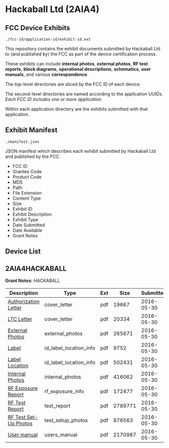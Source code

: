 # Hackaball Ltd (2AIA4)
## FCC Device Exhibits

```
./fcc-id/application-id/exhibit-id.ext
```

This repository contains the exhibit documents submitted by Hackaball Ltd to (and published by) the FCC as part of the device certification process.

These exhibits can include **internal photos**, **external photos**, **RF test reports**, **block diagrams**, **operational descriptions**, **schematics**, **user manuals**, and various **correspondence**.

The top-level directories are sliced by the FCC ID of each device.

The second-level directories are named according to the application UUIDs. *Each FCC ID includes one or more application.*

Within each application directory are the exhibits submitted with that application. 

## Exhibit Manifest

```
./manifest.json
```

JSON manifest which describes each exhibit submitted by Hackaball Ltd and published by the FCC.

- FCC ID
- Grantee Code
- Product Code
- MD5
- Path
- File Extension
- Content Type
- Size
- Exhibit ID
- Exhibit Description
- Exhibit Type
- Date Submitted
- Date Available
- Grant Notes

## Device List
## 2AIA4HACKABALL
**Grant Notes:** HACKABALL

| Description | Type | Ext | Size | Submitted | Available |
| ----------- | ---- | --- | ---- | --------- | --------- |
| [Authorization Letter](2AIA4HACKABALL/79957dcf510a1d6c910a406fa9830a0f/3009858.pdf) | cover_letter | pdf | 19667 | 2016-05-30 | 2016-05-30 |
| [LTC Letter](2AIA4HACKABALL/79957dcf510a1d6c910a406fa9830a0f/3009859.pdf) | cover_letter | pdf | 20334 | 2016-05-30 | 2016-05-30 |
| [External Photos](2AIA4HACKABALL/79957dcf510a1d6c910a406fa9830a0f/3009860.pdf) | external_photos | pdf | 265671 | 2016-05-30 | 2016-05-30 |
| [Label](2AIA4HACKABALL/79957dcf510a1d6c910a406fa9830a0f/3009861.pdf) | id_label_location_info | pdf | 9752 | 2016-05-30 | 2016-05-30 |
| [Label Location](2AIA4HACKABALL/79957dcf510a1d6c910a406fa9830a0f/3009862.pdf) | id_label_location_info | pdf | 502431 | 2016-05-30 | 2016-05-30 |
| [Internal Photos](2AIA4HACKABALL/79957dcf510a1d6c910a406fa9830a0f/3009863.pdf) | internal_photos | pdf | 416062 | 2016-05-30 | 2016-05-30 |
| [RF Exposure Report](2AIA4HACKABALL/79957dcf510a1d6c910a406fa9830a0f/3009865.pdf) | rf_exposure_info | pdf | 172477 | 2016-05-30 | 2016-05-30 |
| [RF Test Report](2AIA4HACKABALL/79957dcf510a1d6c910a406fa9830a0f/3009867.pdf) | test_report | pdf | 2789771 | 2016-05-30 | 2016-05-30 |
| [RF Test Set-Up Photos](2AIA4HACKABALL/79957dcf510a1d6c910a406fa9830a0f/3009868.pdf) | test_setup_photos | pdf | 876563 | 2016-05-30 | 2016-05-30 |
| [User manual](2AIA4HACKABALL/79957dcf510a1d6c910a406fa9830a0f/3009869.pdf) | users_manual | pdf | 2170987 | 2016-05-30 | 2016-05-30 |

